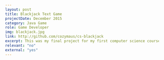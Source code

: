 ```yaml
---
layout: post
title: Blackjack Text Game
projectDate: December 2015
category: Java Game
role: Game Developer
img: blackjack.jpg
link: http://github.com/cozymaus/cs-blackjack
excerpt: This was my final project for my first computer science course in university. It's my third completed game and my first game made in the Java programming language. It's simply Blackjack but in a text-based form. I was proud of this project at the time, but it could definitely be rewritten. Either way I saved this as an important milestone in my programming journey.
relevant: "no"
external: "yes"
---
```


